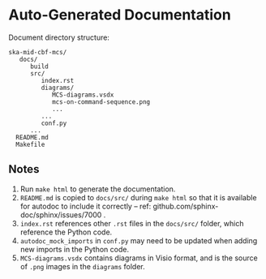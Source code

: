 # Auto-Generated Documentation 

Document directory structure:
```
ska-mid-cbf-mcs/
   docs/
      build
      src/
         index.rst
         diagrams/
            MCS-diagrams.vsdx
            mcs-on-command-sequence.png
            ...
         ...
         conf.py
      ...
  README.md
  Makefile
```

## Notes
1. Run `make html` to generate the documentation.
1. `README.md` is copied to `docs/src/` during `make html` so that it is
available for autodoc to include it correctly &ndash; 
ref: github.com/sphinx-doc/sphinx/issues/7000 .
1. `index.rst` references other `.rst` files in the `docs/src/` folder, which reference the Python code.
1. `autodoc_mock_imports` in `conf.py` may need to be updated when adding new imports in the Python code.
1. `MCS-diagrams.vsdx` contains diagrams in Visio format, and is the source of 
`.png` images in the `diagrams` folder.
